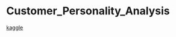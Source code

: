 # Customer_Personality_Analysis




[kaggle](https://www.kaggle.com/imakash3011/customer-personality-analysis)
